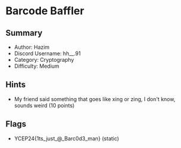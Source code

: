 

<h1>Barcode Baffler</h1>

<h2>Summary</h2>
<ul>
  <li>Author: Hazim</li>
  <li>Discord Username: hh__.91</li>
  <li>Category: Cryptography</li>
  <li>Difficulty: Medium</li>
</ul>

<h2>Hints</h2>
<ul>
  <li>My friend said something that goes like xing or zing, I don't know, sounds weird (10 points)</li>
</ul>

<h2>Flags</h2>
<ul>
  <li>YCEP24{1ts_just_@_Barc0d3_man} (static)</li>
</ul>
